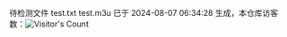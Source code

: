 待检测文件 test.txt test.m3u 已于 2024-08-07 06:34:28 生成，本仓库访客数：![Visitor's Count](https://profile-counter.glitch.me/pxiptv_TV/count.svg)
